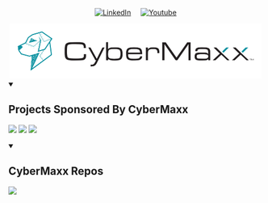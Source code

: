  <p align="center">
  <a href="https://www.linkedin.com/company/cybermaxx/posts/?feedView=all"><img width="32px" alt="LinkedIn" title="LinkedIn" src="https://i.imgur.com/yRpa1dQ.png"/></a>
   &#8287;&#8287;&#8287;
   <a href="https://www.youtube.com/channel/UCWIla0Ree5BZfGmwOZ2VO5Q"><img width="32px" alt="Youtube" title="Youtube" src="https://i.imgur.com/qiXu7b2.png"/>

<div align="center">
  <a href="https://www.cybermaxx.com/">
    <img src="../images/cybermaxx_logo.png" width="500">
  </a>
</div>


<details open> 
  <summary><h2>Projects Sponsored By CyberMaxx</h2></summary>
    <p align="left">
    <img width="330" src="https://github-readme-stats.vercel.app/api/pin/?username=TheresAFewConors&repo=mssprinkler&theme=onedark"/>
    <img width="330" src="https://github-readme-stats.vercel.app/api/pin/?username=TheresAFewConors&repo=cloudsweep&theme=onedark"/>
    <img width="330" src="https://github-readme-stats.vercel.app/api/pin/?username=TheresAFewConors&repo=cloudsweep&theme=onedark"/>
  </a>
   </p>
</details>

<details open>
  <summary><h2>CyberMaxx Repos</h2></summary>
 <p align="left">
   <img width="330" src="https://github-readme-stats.vercel.app/api/pin/?username=ciphertechs&repo=ransomware-research&theme=onedark"/>
    </a>
   </p>
</details>
